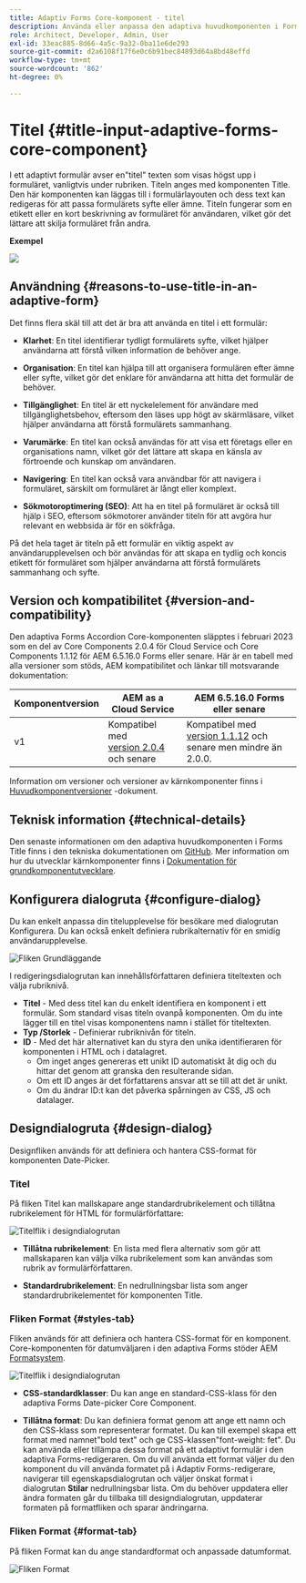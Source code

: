 ```yaml
---
title: Adaptiv Forms Core-komponent - titel
description: Använda eller anpassa den adaptiva huvudkomponenten i Forms Title.
role: Architect, Developer, Admin, User
exl-id: 33eac885-8d66-4a5c-9a32-0ba11e6de293
source-git-commit: d2a6108f17f6e0c6b91bec84893d64a8bd48effd
workflow-type: tm+mt
source-wordcount: '862'
ht-degree: 0%

---
```


# Titel {#title-input-adaptive-forms-core-component}

I ett adaptivt formulär avser en&quot;titel&quot; texten som visas högst upp i formuläret, vanligtvis under rubriken. Titeln anges med komponenten Title. Den här komponenten kan läggas till i formulärlayouten och dess text kan redigeras för att passa formulärets syfte eller ämne. Titeln fungerar som en etikett eller en kort beskrivning av formuläret för användaren, vilket gör det lättare att skilja formuläret från andra.

**Exempel**

![](/help/adaptive-forms/assets/title.png)

## Användning {#reasons-to-use-title-in-an-adaptive-form}

Det finns flera skäl till att det är bra att använda en titel i ett formulär:

* **Klarhet**: En titel identifierar tydligt formulärets syfte, vilket hjälper användarna att förstå vilken information de behöver ange.

* **Organisation**: En titel kan hjälpa till att organisera formulären efter ämne eller syfte, vilket gör det enklare för användarna att hitta det formulär de behöver.

* **Tillgänglighet**: En titel är ett nyckelelement för användare med tillgänglighetsbehov, eftersom den läses upp högt av skärmläsare, vilket hjälper användarna att förstå formulärets sammanhang.

* **Varumärke**: En titel kan också användas för att visa ett företags eller en organisations namn, vilket gör det lättare att skapa en känsla av förtroende och kunskap om användaren.

* **Navigering**: En titel kan också vara användbar för att navigera i formuläret, särskilt om formuläret är långt eller komplext.

* **Sökmotoroptimering (SEO)**: Att ha en titel på formuläret är också till hjälp i SEO, eftersom sökmotorer använder titeln för att avgöra hur relevant en webbsida är för en sökfråga.

På det hela taget är titeln på ett formulär en viktig aspekt av användarupplevelsen och bör användas för att skapa en tydlig och koncis etikett för formuläret som hjälper användarna att förstå formulärets sammanhang och syfte.

## Version och kompatibilitet {#version-and-compatibility}

Den adaptiva Forms Accordion Core-komponenten släpptes i februari 2023 som en del av Core Components 2.0.4 för Cloud Service och Core Components 1.1.12 för AEM 6.5.16.0 Forms eller senare. Här är en tabell med alla versioner som stöds, AEM kompatibilitet och länkar till motsvarande dokumentation:

| Komponentversion | AEM as a Cloud Service | AEM 6.5.16.0 Forms eller senare |
|---|---|---|
| v1 | Kompatibel med<br>[version 2.0.4](/help/adaptive-forms/version.md) och senare | Kompatibel med<br>[version 1.1.12](/help/adaptive-forms/version.md) och senare men mindre än 2.0.0. |

Information om versioner och versioner av kärnkomponenter finns i [Huvudkomponentversioner](/help/adaptive-forms/version.md) -dokument.

<!-- ## Sample Component Output {#sample-component-output}

To experience the Accordion Component as well as see examples of its configuration options as well as HTML and JSON output, visit the [Component Library](https://adobe.com/go/aem_cmp_library_accordion). -->


## Teknisk information {#technical-details}

Den senaste informationen om den adaptiva huvudkomponenten i Forms Title finns i den tekniska dokumentationen om [GitHub](https://github.com/adobe/aem-core-forms-components/tree/master/ui.af.apps/src/main/content/jcr_root/apps/core/fd/components/form/title/v1/title). Mer information om hur du utvecklar kärnkomponenter finns i [Dokumentation för grundkomponentutvecklare](/help/developing/overview.md).

## Konfigurera dialogruta {#configure-dialog}

Du kan enkelt anpassa din titelupplevelse för besökare med dialogrutan Konfigurera. Du kan också enkelt definiera rubrikalternativ för en smidig användarupplevelse.

![Fliken Grundläggande](/help/adaptive-forms/assets/title_properties.png)

I redigeringsdialogrutan kan innehållsförfattaren definiera titeltexten och välja rubriknivå.

* **Titel** - Med dess titel kan du enkelt identifiera en komponent i ett formulär. Som standard visas titeln ovanpå komponenten. Om du inte lägger till en titel visas komponentens namn i stället för titeltexten.
* **Typ /Storlek** - Definierar rubriknivån för titeln.
* **ID** - Med det här alternativet kan du styra den unika identifieraren för komponenten i HTML och i datalagret.
   * Om inget anges genereras ett unikt ID automatiskt åt dig och du hittar det genom att granska den resulterande sidan.
   * Om ett ID anges är det författarens ansvar att se till att det är unikt.
   * Om du ändrar ID:t kan det påverka spårningen av CSS, JS och datalager.

## Designdialogruta {#design-dialog}

Designfliken används för att definiera och hantera CSS-format för komponenten Date-Picker.

### Titel

På fliken Titel kan mallskapare ange standardrubrikelement och tillåtna rubrikelement för HTML för formulärförfattare:

![Titelflik i designdialogrutan](/help/adaptive-forms/assets/title_heading.png)

* **Tillåtna rubrikelement**: En lista med flera alternativ som gör att mallskaparen kan välja vilka rubrikelement som kan användas som rubrik av formulärförfattaren.

* **Standardrubrikelement**: En nedrullningsbar lista som anger standardrubrikelementet för komponenten Title.

### Fliken Format {#styles-tab}

Fliken används för att definiera och hantera CSS-format för en komponent. Core-komponenten för datumväljaren i den adaptiva Forms stöder AEM [Formatsystem](/help/get-started/authoring.md#component-styling).

![Titelflik i designdialogrutan](/help/adaptive-forms/assets/title_styles.png)

* **CSS-standardklasser**: Du kan ange en standard-CSS-klass för den adaptiva Forms Date-picker Core Component.

* **Tillåtna format**: Du kan definiera format genom att ange ett namn och den CSS-klass som representerar formatet. Du kan till exempel skapa ett format med namnet&quot;bold text&quot; och ge CSS-klassen&quot;font-weight: fet&quot;. Du kan använda eller tillämpa dessa format på ett adaptivt formulär i den adaptiva Forms-redigeraren. Om du vill använda ett format väljer du den komponent du vill använda formatet på i Adaptiv Forms-redigerare, navigerar till egenskapsdialogrutan och väljer önskat format i dialogrutan **Stilar** nedrullningsbar lista. Om du behöver uppdatera eller ändra formaten går du tillbaka till designdialogrutan, uppdaterar formaten på formatfliken och sparar ändringarna.

### Fliken Format {#format-tab}

På fliken Format kan du ange standardformat och anpassade datumformat.

![Fliken Format](/help/adaptive-forms/assets/title_styles.png)


